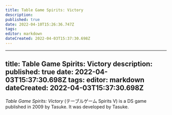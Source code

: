 ```yaml
---
title: Table Game Spirits: Victory
description: 
published: true
date: 2022-04-10T15:26:36.747Z
tags: 
editor: markdown
dateCreated: 2022-04-03T15:37:30.698Z
---
```


---
title: Table Game Spirits: Victory
description: 
published: true
date: 2022-04-03T15:37:30.698Z
tags: 
editor: markdown
dateCreated: 2022-04-03T15:37:30.698Z
---

_Table Game Spirits: Victory_ (<span lang='ja'>テーブルゲーム Spirits V</span>) is a DS game published in 2009 by Tasuke.
It was developed by Tasuke.